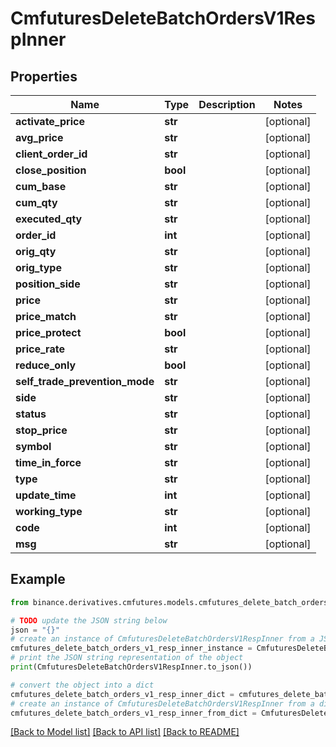 # CmfuturesDeleteBatchOrdersV1RespInner


## Properties

Name | Type | Description | Notes
------------ | ------------- | ------------- | -------------
**activate_price** | **str** |  | [optional] 
**avg_price** | **str** |  | [optional] 
**client_order_id** | **str** |  | [optional] 
**close_position** | **bool** |  | [optional] 
**cum_base** | **str** |  | [optional] 
**cum_qty** | **str** |  | [optional] 
**executed_qty** | **str** |  | [optional] 
**order_id** | **int** |  | [optional] 
**orig_qty** | **str** |  | [optional] 
**orig_type** | **str** |  | [optional] 
**position_side** | **str** |  | [optional] 
**price** | **str** |  | [optional] 
**price_match** | **str** |  | [optional] 
**price_protect** | **bool** |  | [optional] 
**price_rate** | **str** |  | [optional] 
**reduce_only** | **bool** |  | [optional] 
**self_trade_prevention_mode** | **str** |  | [optional] 
**side** | **str** |  | [optional] 
**status** | **str** |  | [optional] 
**stop_price** | **str** |  | [optional] 
**symbol** | **str** |  | [optional] 
**time_in_force** | **str** |  | [optional] 
**type** | **str** |  | [optional] 
**update_time** | **int** |  | [optional] 
**working_type** | **str** |  | [optional] 
**code** | **int** |  | [optional] 
**msg** | **str** |  | [optional] 

## Example

```python
from binance.derivatives.cmfutures.models.cmfutures_delete_batch_orders_v1_resp_inner import CmfuturesDeleteBatchOrdersV1RespInner

# TODO update the JSON string below
json = "{}"
# create an instance of CmfuturesDeleteBatchOrdersV1RespInner from a JSON string
cmfutures_delete_batch_orders_v1_resp_inner_instance = CmfuturesDeleteBatchOrdersV1RespInner.from_json(json)
# print the JSON string representation of the object
print(CmfuturesDeleteBatchOrdersV1RespInner.to_json())

# convert the object into a dict
cmfutures_delete_batch_orders_v1_resp_inner_dict = cmfutures_delete_batch_orders_v1_resp_inner_instance.to_dict()
# create an instance of CmfuturesDeleteBatchOrdersV1RespInner from a dict
cmfutures_delete_batch_orders_v1_resp_inner_from_dict = CmfuturesDeleteBatchOrdersV1RespInner.from_dict(cmfutures_delete_batch_orders_v1_resp_inner_dict)
```
[[Back to Model list]](../README.md#documentation-for-models) [[Back to API list]](../README.md#documentation-for-api-endpoints) [[Back to README]](../README.md)


